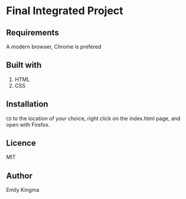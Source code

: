 # Final Integrated Project

## Requirements 

A modern browser, Chrome is prefered 

## Built with

1. HTML
2. CSS

## Installation

`CD` to the location of your choice, right click on the index.html page, and open with Firefox.

## Licence 

MIT

## Author

Emily Kingma
